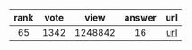 
| rank | vote | view | answer | url |
|:-:|:-:|:-:|:-:|:-:|
|65|1342|1248842|16| [url](http://stackoverflow.com/questions/606191/convert-bytes-to-a-string) |
